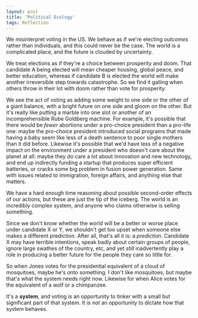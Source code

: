 ```yaml
---
layout: post
title: 'Political Ecology'
tags: Reflection
---
```


We misinterpret voting in the US.
We behave as if we're electing _outcomes_ rather than individuals, and this
could never be the case.
The world is a complicated place, and the future is clouded by uncertainty.

We treat elections as if they're a choice between prosperity and doom.
That candidate A being elected will mean cheaper housing, global peace, and
better education, whereas if candidate B is elected the world will make another
irreversible step towards catastrophe.
So we find it galling when others throw in their lot with doom rather than vote
for prosperity.

We see the act of voting as adding some weight to one side or the other of a
giant balance, with a bright future on one side and gloom on the other.
But it's really like putting a marble into one slot or another of an
incomprehensible Rube Goldberg machine.
For example, it's possible that there would be _fewer_ abortions under a
pro-choice president than a pro-life one: maybe the pro-choice president
introduced social programs that made having a baby seem like less of a death
sentence to poor single mothers than it did before.
Likewise it's possible that we'd have less of a negative impact on the
environment under a president who doesn't care about the planet at all: maybe
they _do_ care a lot about innovation and new technology, and end up indirectly
funding a startup that produces super efficient batteries, or cracks some big
problem in fusion power generation.
Same with issues related to immigration, foreign affairs, and anything else that
matters.

We have a hard enough time reasoning about possible second-order effects of our
actions, but these are just the tip of the iceberg.
The world is an incredibly complex system, and anyone who claims otherwise is
selling something.

Since we don't know whether the world will be a better or worse place under
candidate X or Y, we shouldn't get too upset when someone else makes a different
prediction.
After all, that's all it is: a _prediction_.
Candidate X may have terrible intentions, speak badly about certain groups of
people, ignore large swathes of the country, etc, and yet _still_ inadvertently
play a role in producing a better future for the people they care so little for.

So when Jones votes for the presidential equivalent of a cloud of mosquitoes,
maybe he's onto something.
I don't like mosquitoes, but maybe that's what the system needs right now.
Likewise for when Alice votes for the equivalent of a wolf or a chimpanzee.

It's a **system**, and voting is an opportunity to tinker with a small but
significant part of that system.
It is _not_ an opportunity to dictate how that system behaves.
